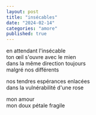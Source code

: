 ```yaml
---
layout: post
title: "insécables"
date: "2024-02-14"
categories: "amore"
published: true
---
```


en attendant l'insécable  
ton œil s'ouvre avec le mien  
dans la même direction toujours  
malgré nos différents  

nos tendres espérances enlacées  
dans la vulnérabilité d'une rose  

mon amour  
mon doux pétale fragile  
